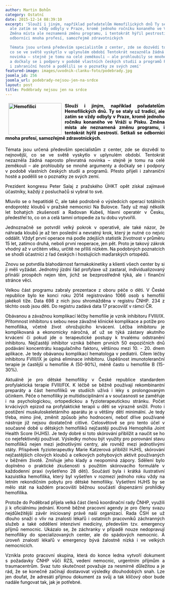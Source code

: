 ```yaml
---
author: Martin Bohůn
category: Ostatní
date: 2015-12-14 08:39:10
excerpt: 'Slouží i jiným, například pořadatelům Hemofilických dnů Ty se staly už tradicí,
  ale zatím se vždy odbyly v Praze, kromě jednoho ročníku konaného ve Vráži u Písku
  Změna místa ale neznamená změnu programu, i tentokrát hýřil pestrostí Setkali se
  odborníci mnoha profesí, samozřejmě zdravotnických

  Témata jsou určená především specialistům z center, zde se dozvědí to nejnovější,
  co se ve světě vyskytlo v uplynulém období Tentokrát nezazněla žádná naprosto převratná
  novinka – stejně je tomu na celé zeměkouli – ale prohloubily se mnohé argumenty
  a dočkaly se i podpory v podobě vlastních českých studií a programů Přesto přijeli
  i zahraniční hosté a podělili se o poznatky ze svých zemí'
featured-image: images/uvodnik-clanku-foto/podebrady.jpg
joomla_id: 256
joomla_url: podebrady-nejsou-jen-na-srdce
layout: post
title: Poděbrady nejsou jen na srdce
---
```


<h4 style="text-align: justify;">
 <span style="color: #000000;">
  <img alt="Hemofilici" border="0" height="100" src="{{ site.baseurl }}/images/uvodnik-clanku-foto/podebrady.jpg" style="float: left; margin-left: 10px; margin-right: 10px;" title="Lázně Poděbrady" width="168"/>
  Slouží i jiným, například pořadatelům Hemofilických dnů. Ty se staly už tradicí, ale zatím se vždy odbyly v Praze, kromě jednoho ročníku konaného ve Vráži u Písku. Změna místa ale neznamená změnu programu, i tentokrát hýřil pestrostí. Setkali se odborníci mnoha profesí, samozřejmě zdravotnických.
 </span>
</h4>
<p style="text-align: justify;">
 <span style="color: #000000;">
  Témata jsou určená především specialistům z center, zde se dozvědí to nejnovější, co se ve světě vyskytlo v uplynulém období. Tentokrát nezazněla žádná naprosto převratná novinka – stejně je tomu na celé zeměkouli – ale prohloubily se mnohé argumenty a dočkaly se i podpory v podobě vlastních českých studií a programů. Přesto přijeli i zahraniční hosté a podělili se o poznatky ze svých zemí.
 </span>
</p>
<p style="text-align: justify;">
 <span style="color: #000000;">
  Prezident kongresu Peter Salaj z pražského ÚHKT opět získal zajímavé účastníky, každý z posluchačů si vybral to své.
 </span>
</p>
<p style="text-align: justify;">
 <span style="color: #000000;">
  Mluvilo se o hepatitidě C, ale také podrobně o výsledcích operací totálních endoprotéz kloubů v pražské nemocnici Na Bulovce. Tady už mají několik let bohatých zkušeností a Radovan Kubeš, hlavní operatér v Česku, předestřel to, co on a celá tamní ortopedie za tu dobu vytvořili.
 </span>
</p>
<p style="text-align: justify;">
 <span style="color: #000000;">
  Jednoznačně se potvrdil velký pokrok v operativě, ale také názor, že náhrada kloubů je až ten poslední a nevratný krok, který je nutné co nejvíc oddálit. Vždyť první operace má podle zdejších statistik životnost v průměru 15 let, zatímco druhá, neboli první reoperace, jen pět. Proto je takový zákrok vhodný až v určitém věku, určitě ne příliš nízkém. Na podobných poznatcích se shodli účastníci z řad českých i hostujících maďarských ortopédů.
 </span>
</p>
<p style="text-align: justify;">
 <span style="color: #000000;">
  Znovu se potvrdila blahodárnost farmakokinetiky a klienti všech center by si ji měli vyžádat. Jednotný jízdní řád profylaxe už zastaral, individualizovaný přináší prospěch nejen těm, jichž se bezprostředně týká, ale i finanční stránce věci.
 </span>
</p>
<p style="text-align: justify;">
 <span style="color: #000000;">
  Velkou část programu zabraly prezentace z oboru péče o děti. V České republice bylo ke konci roku 2014 registrováno 1066 osob s hemofilií jakékoli tíže. Data 698 z nich jsou shromážděna v registru ČNHP. 234 z těchto osob jsou děti. Do registru zadává data 17 pracovišť v rámci ČR.
 </span>
</p>
<p style="text-align: justify;">
 <span style="color: #000000;">
  Obávanou a závažnou komplikací léčby hemofilie je vznik inhibitoru FVIII/IX. Přítomnost inhibitoru s sebou nese závažné klinické komplikace a potíže pro hemofilika, včetně život ohrožujícího krvácení. Léčba inhibitoru je komplikovaná a ekonomicky náročná, ať už se týká zástavy akutního krvácení či pokud jde o terapeutické postupy k trvalému odstranění inhibitoru. Nejčastěji inhibitor vzniká během prvních 50 expozičních dnů podávání koncentrátu koagulačního faktoru, většinou mezi 10. - 20. dnem aplikace. Je tedy obávanou komplikací hematologa v pediatrii. Cílem léčby inhibitoru FVIII/IX je úplná eliminace inhibitoru. Úspěšnost imunotoleranční terapie je častější u hemofilie A (50-90%), méně často u hemofilie B (15-30%).
 </span>
</p>
<p style="text-align: justify;">
 <span style="color: #000000;">
  Aktuálně je pro dětské hemofiliky v České republice standardem profylaktická terapie FVIII/FIX. K léčbě se běžně používají rekombinantní preparáty a část hemofiliků ve studiích užívá i léky s prolongovaným účinkem. Péče o hemofiliky je multidisciplinární a v současnosti se zaměřuje i na psychologickou, ortopedickou a fyzioterapeutickou stránku. Počet krvácivých epizod na profylaktické terapii u dětí se výrazně snížil. Proto i postižení muskuloskeletárního aparátu je u většiny dětí minimální. Je tedy třeba, mimo jiné, změnit způsob jeho hodnocení, neboť dříve používané nástroje již nejsou dostatečně citlivé. Celosvětově se pro tento účel v současné době u dětských hemofiliků nejčastěji používá Hemophilia Joint Health Score (HJHS). Je tedy dobré si toto skórování přiblížit a naučit se ho co nejefektivněji používat. Výsledky mohou být využity pro porovnání stavu hemofiliků nejen mezi jednotlivými centry, ale rovněž mezi jednotlivými státy. Příspěvek fyzioterapeutky Marie Katzerová přiblížil HJHS, skórování nejčastějších cílových kloubů a celkových pohybových aktivit používaných v běžném životě. Zmiňuje jeho klady a neopomíná zápory. Sdělení bylo doplněno o praktické zkušenosti s použitím skórovacího formuláře v každodenní praxi (vyšetřeno 28 dětí). Součástí byla i krátká ilustrativní kazuistika hemofilika, který byl vyšetřen v rozmezí jednoho roku vždy na letním rekondičním pobytu pro dětské hemofiliky. Vyšetření HJHS by se mělo stát na každém pracovišti běžnou součástí dispenzární prohlídky hemofilika.
 </span>
</p>
<p style="text-align: justify;">
 <span style="color: #000000;">
  Protože do Poděbrad přijela velká část členů koordinační rady ČNHP, využili ji k oficiálnímu jednání. Kromě běžné pracovní agendy je pro členy svazu nejdůležitější závěr iniciovaný právě naší organizací. Rada ČSH se už dlouho snaží o vliv na znalosti lékařů i ostatních pracovníků záchranných služeb a také oddělení intenzivní medicíny, především tzv. emergency příjmů nemocnic. Ukázalo se, že záchranky v případě nouze nedopravují hemofiliky do specializovaných center, ale do spádových nemocnic. A úroveň znalostí lékařů v emergency bývá žalostně nízká i ve velkých nemocnicích.
 </span>
</p>
<p style="text-align: justify;">
 <span style="color: #000000;">
  Vznikla proto pracovní skupina, která do konce ledna vytvoří dokument s požadavky ČNHP vůči RZS, vedení nemocnic, urgentním příjmům a traumacentrům. Svaz tuto skutečnost považuje za nesmírně důležitou a je rád, že se konečně začínají dostavovat výsledky dlouhodobých snah. Lze jen doufat, že adresáti přijmou dokument za svůj a tak klíčový obor bude nadále fungovat tak, jak je potřebné.
 </span>
</p>